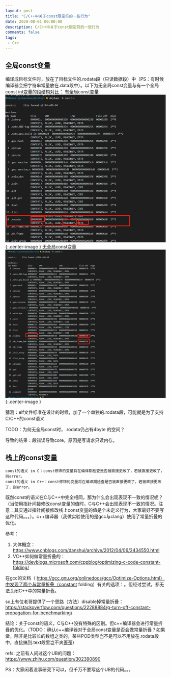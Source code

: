```yaml
---
layout: post
title: "C/C++中关于const限定符的一些行为"
date: 2020-08-01 00:00:00
description: C/C++中关于const限定符的一些行为
comments: false
tags: 
 - C++
---
```


## 全局const变量

编译成目标文件时，放在了目标文件的.rodata段（只读数据段）中（PS：有时候编译器会把字符串常量放在.data段中）。以下为无全局const变量与有一个全局const int变量的段结构对比：
有全局const变量
![](/resource/images/2020-08-01-const-in-c-cpp/Image-1.png){:.center-image }
无全局const变量
![](/resource/images/2020-08-01-const-in-c-cpp/Image-2.png){:.center-image }

猜测：elf文件标准在设计的时候，加了一个单独的.rodata段，可能就是为了支持C/C++的const语义

TODO：为何无全局const时，.rodata仍占有4byte 的空间？

导致的结果：段错误导致core，原因是写请求只读内存。

## 栈上的const变量

```
const的语义 in C：const修饰的变量将在编译期检查是否被直接更改了，若被直接更改了，则error。
const的语义 in C++：const修饰的变量将在编译期检查是否被直接更改了，若被直接更改了，则error。
```

既然const的语义在C与C++中完全相同，那为什么会出现表现不一致的情况呢？（当使用指针间接修改const变量的值时，C与C++会出现表现不一致的情况。注意：其实通过指针间接修改栈上const变量的值是个未定义行为，大家最好不要写这种代码。。。）。c++编译器（我做实验使用的是gcc与clang）使用了常量折叠的优化。

参考：
1. 大体概念： https://www.cnblogs.com/danshui/archive/2012/04/06/2434550.html 
2. VC++如何做常量折叠的：https://devblogs.microsoft.com/cppblog/optimizing-c-code-constant-folding/ 

在gcc的文档（ https://gcc.gnu.org/onlinedocs/gcc/Optimize-Options.html）中发现了两个与常量折叠（constant folding）有关的选项：。但经过尝试，都无法关闭C++中的常量折叠。

so上有位老哥提供了一个思路（方法）disable掉常量折叠： https://stackoverflow.com/questions/22288884/g-turn-off-constant-propagation-for-benchmarking\

结论：关于const的语义，C与C++没有特殊的区别。但c++编译器会进行常量折叠的优化。（TODO：确认c++编译器对于全局const变量是否会做常量折叠？如果做，除非是比较长的数组之类的，某些POD类型岂不是可以不用放在.rodata段中，直接搞到.text段里岂不爽歪歪）

refs: 之前有人问过这个UB的问题： https://www.zhihu.com/question/302390890

PS：大家闲着没事研究下可以，但千万不要写这个UB的代码。。。 

